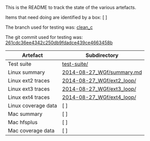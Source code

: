 This is the README to track the state of the various artefacts.

Items that need doing are identified by a box: [ ]

The branch used for testing was: [clean_c](https://bitbucket.org/tomridge/fs/commits/branch/clean_c)

The git commit used for testing was: [261cdc36ee4342c250db9fdadce439ce4663458b](https://bitbucket.org/tomridge/fs/commits/261cdc36ee4342c250db9fdadce439ce4663458b)

Artefact            |Subdirectory
--------------------|-------------------------
Test suite          | [test-suite/](test-suite/)
Linux summary       | [2014-08-27_WGf/summary.md](2014-08-27_WGf/summary.md)
Linux ext2 traces   | [2014-08-27_WGf/ext2_loop/](2014-08-27_WGf/ext2_loop/)
Linux ext3 traces   | [2014-08-27_WGf/ext3_loop/](2014-08-27_WGf/ext3_loop/)
Linux ext4 traces   | [2014-08-27_WGf/ext4_loop/](2014-08-27_WGf/ext4_loop/)
Linux coverage data | [ ]
Mac summary         | [ ]
Mac hfsplus         | [ ]
Mac coverage data   | [ ]
